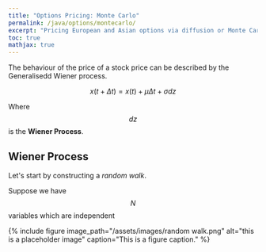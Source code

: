```yaml
---
title: "Options Pricing: Monte Carlo"
permalink: /java/options/montecarlo/
excerpt: "Pricing European and Asian options via diffusion or Monte Carlo method"
toc: true
mathjax: true
---
```



The behaviour of the price of a stock price can be described by the Generalisedd Wiener process.

$$
x(t + \Delta t) = x(t) + \mu\Delta t + \sigma dz
$$

Where $$dz$$ is the __Wiener Process__.

## Wiener Process

Let's start by constructing a _random walk_.

Suppose we have $$N$$ variables  which are independent

{% include figure image_path="/assets/images/random walk.png" alt="this is a placeholder image" caption="This is a figure caption." %}




